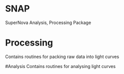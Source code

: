 # SNAP
SuperNova Analysis, Processing Package

# Processing
Contains routines for packing raw data into light curves

#Analysis
Contains routines for analysing light curves
